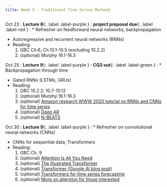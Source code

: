 ```yaml
---
title: Week 5 - Traditional Time Series Methods
---
```


Oct 23
: **Lecture 8**{: .label .label-purple }
  : **project proposal due**{: .label .label-red }
: * Refresher on feedforward neural networks, backpropagation
  * Autoregressive and recurrent neural networks (RNNs)
  * Reading:
      1. GBC Ch.6; Ch.10.1-10.5 (excluding 10.2.2)
      2. (optional) Murphy 16.1-16.3

Oct 25
: **Lecture 9**{: .label .label-purple }
  : **CQ3 out**{: .label .label-green }
: * Backpropagation through time
  * Gated RNNs (LSTMs, GRUs)
  * Reading:
      1. GBC 10.2.2; 10.7-10.12
      2. (optional) Murphy 16.1-16.3
      3. (optional) [Amazon research WWW 2020 tutorial on RNNs and CNNs for time series](https://lovvge.github.io/Forecasting-Tutorial-WWW-2020/)
      4. (optional) [Deep AR](https://www.sciencedirect.com/science/article/pii/S0169207019301888)
      5. (optional) [N-BEATS](https://arxiv.org/pdf/1905.10437.pdf)

Oct 30
: **Lecture 9**{: .label .label-purple }
: * Refresher on convolutional neural networks (CNNs)
  * CNNs for sequential data; Transformers
  * Reading:
      1. GBC Ch. 9
      2. (optional) [Attention Is All You Need](https://arxiv.org/abs/1706.03762)
      3. (optional) [The Illustrated Transformer](https://jalammar.github.io/illustrated-transformer/)
      4. (optional) [Transformer (Google AI blog post)](https://blog.research.google/2017/08/transformer-novel-neural-network.html)
      5. (optional) [Transformers for time series forecasting](https://arxiv.org/pdf/1907.00235.pdf)
      6. (optional) [More on attention for those interested](https://towardsdatascience.com/attn-illustrated-attention-5ec4ad276ee3)
